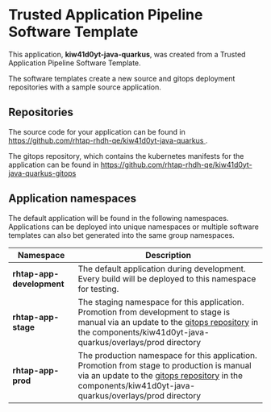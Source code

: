 # Trusted Application Pipeline Software Template

This application, **kiw41d0yt-java-quarkus**, was created from a Trusted Application Pipeline Software Template.

The software templates create a new source and gitops deployment repositories with a sample source application. 

## Repositories

The source code for your application can be found in [https://github.com/rhtap-rhdh-qe/kiw41d0yt-java-quarkus ](https://github.com/rhtap-rhdh-qe/kiw41d0yt-java-quarkus ).
 
The gitops repository, which contains the kubernetes manifests for the application can be found in 
[https://github.com/rhtap-rhdh-qe/kiw41d0yt-java-quarkus-gitops ](https://github.com/rhtap-rhdh-qe/kiw41d0yt-java-quarkus-gitops ) 

## Application namespaces 

The default application will be found in the following namespaces. Applications can be deployed into unique namespaces or multiple software templates can also bet generated into the same group namespaces.  

|  Namespace   |  Description   |  
| -------- | -------- |   
| **rhtap-app-development** | The default application during development. Every build will be deployed to this namespace for testing. | 
| **rhtap-app-stage** | The staging namespace for this application. Promotion from development to stage is manual via an update to the [gitops repository](https://github.com/rhtap-rhdh-qe/kiw41d0yt-java-quarkus-gitops ) in the components/kiw41d0yt-java-quarkus/overlays/prod directory |  
| **rhtap-app-prod** | The production namespace for this application. Promotion from stage to production is manual via an update to the [gitops repository](https://github.com/rhtap-rhdh-qe/kiw41d0yt-java-quarkus-gitops ) in the components/kiw41d0yt-java-quarkus/overlays/prod directory | 